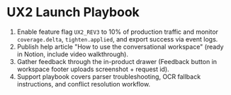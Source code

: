 # UX2 Launch Playbook

1. Enable feature flag `UX2_REV3` to 10% of production traffic and monitor `coverage.delta`, `tighten.applied`, and export success via event logs.
2. Publish help article "How to use the conversational workspace" (ready in Notion, include video walkthrough).
3. Gather feedback through the in-product drawer (Feedback button in workspace footer uploads screenshot + request id).
4. Support playbook covers parser troubleshooting, OCR fallback instructions, and conflict resolution workflow.
